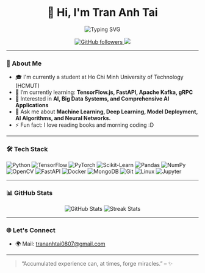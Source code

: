 <h1 align="center">👋 Hi, I'm Tran Anh Tai</h1>
<p align="center">
  <img src="https://readme-typing-svg.herokuapp.com?font=Fira+Code&duration=3000&pause=1000&color=36BCF7&center=true&vCenter=true&width=435&lines=AI+Software+Engineer;Open-source+Enthusiast;Lifelong+Learner" alt="Typing SVG" />
</p>

<p align="center">
  <a href="https://github.com/TaiTrn3107">
    <img src="https://img.shields.io/github/followers/TaiTrn3107?label=Follow&style=social" alt="GitHub followers" />
  </a>
  <a href="mailto:trananhtai0807@gmail.com">
    <img src="https://img.shields.io/badge/Email-D14836?style=flat&logo=gmail&logoColor=white" />
  </a>
</p>

---

### 🚀 About Me

- 🎓 I'm currently a student at Ho Chi Minh University of Technology (HCMUT)
- 🌱 I’m currently learning: **TensorFlow.js, FastAPI, Apache Kafka, gRPC**
- 🧠 Interested in **AI, Big Data Systems, and Comprehensive AI Applications**
- 💬 Ask me about **Machine Learning, Deep Learning, Model Deployment, AI Algorithms, and Neural Networks.**
- ⚡ Fun fact: I love reading books and morning coding :D

---

### 🛠️ Tech Stack

![Python](https://img.shields.io/badge/-Python-000?&logo=python)
![TensorFlow](https://img.shields.io/badge/-TensorFlow-000?&logo=tensorflow&logoColor=FF6F00)
![PyTorch](https://img.shields.io/badge/-PyTorch-000?&logo=pytorch&logoColor=EE4C2C)
![Scikit-Learn](https://img.shields.io/badge/-Scikit--Learn-000?&logo=scikit-learn&logoColor=F7931E)
![Pandas](https://img.shields.io/badge/-Pandas-000?&logo=pandas&logoColor=150458)
![NumPy](https://img.shields.io/badge/-NumPy-000?&logo=numpy&logoColor=013243)
![OpenCV](https://img.shields.io/badge/-OpenCV-000?&logo=opencv&logoColor=white)
![FastAPI](https://img.shields.io/badge/-FastAPI-000?&logo=fastapi&logoColor=009688)
![Docker](https://img.shields.io/badge/-Docker-000?&logo=docker)
![MongoDB](https://img.shields.io/badge/-MongoDB-000?&logo=mongodb&logoColor=47A248)
![Git](https://img.shields.io/badge/-Git-000?&logo=git)
![Linux](https://img.shields.io/badge/-Linux-000?&logo=linux)
![Jupyter](https://img.shields.io/badge/-Jupyter-000?&logo=jupyter&logoColor=F37626)

---

### 📊 GitHub Stats

<p align="center">
  <img src="https://github-readme-stats.vercel.app/api?username=TaiTrn3107&show_icons=true&theme=tokyonight" alt="GitHub Stats" />
  <img src="https://github-readme-streak-stats.herokuapp.com/?user=TaiTrn3107&theme=tokyonight" alt="Streak Stats" />
</p>

---

### 🌐 Let's Connect

- 🌍 Mail: trananhtai0807@gmail.com

---

> “Accumulated experience can, at times, forge miracles.” – ✨

